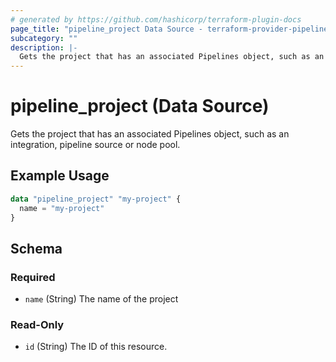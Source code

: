 ```yaml
---
# generated by https://github.com/hashicorp/terraform-plugin-docs
page_title: "pipeline_project Data Source - terraform-provider-pipelines"
subcategory: ""
description: |-
  Gets the project that has an associated Pipelines object, such as an integration, pipeline source or node pool.
---
```


# pipeline_project (Data Source)

Gets the project that has an associated Pipelines object, such as an integration, pipeline source or node pool.

## Example Usage

```terraform
data "pipeline_project" "my-project" {
  name = "my-project"
}
```

<!-- schema generated by tfplugindocs -->
## Schema

### Required

- `name` (String) The name of the project

### Read-Only

- `id` (String) The ID of this resource.


